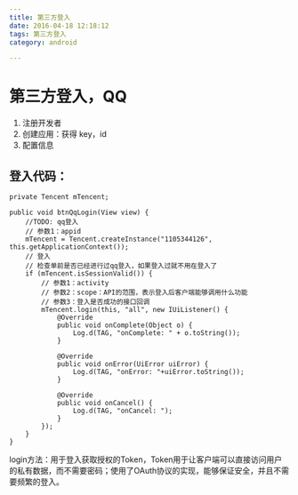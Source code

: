```yaml
---
title: 第三方登入
date: 2016-04-18 12:18:12
tags: 第三方登入
category: android

---
```



# 第三方登入，QQ

1. 注册开发者
2. 创建应用：获得 key，id
3. 配置信息

## 登入代码：

    private Tencent mTencent;

    public void btnQqLogin(View view) {
        //TODO: qq登入
        // 参数1：appid
        mTencent = Tencent.createInstance("1105344126", this.getApplicationContext());
        // 登入
        // 检查单前是否已经进行过qq登入，如果登入过就不用在登入了
        if (mTencent.isSessionValid()) {
            // 参数1：activity
            // 参数2：scope：API的范围，表示登入后客户端能够调用什么功能
            // 参数3：登入是否成功的接口回调
            mTencent.login(this, "all", new IUiListener() {
                @Override
                public void onComplete(Object o) {
                    Log.d(TAG, "onComplete: " + o.toString());
                }

                @Override
                public void onError(UiError uiError) {
                    Log.d(TAG, "onError: "+uiError.toString());
                }

                @Override
                public void onCancel() {
                    Log.d(TAG, "onCancel: ");
                }
            });
        }
    }

login方法：用于登入获取授权的Token，Token用于让客户端可以直接访问用户的私有数据，而不需要密码；使用了OAuth协议的实现，能够保证安全，并且不需要频繁的登入。



